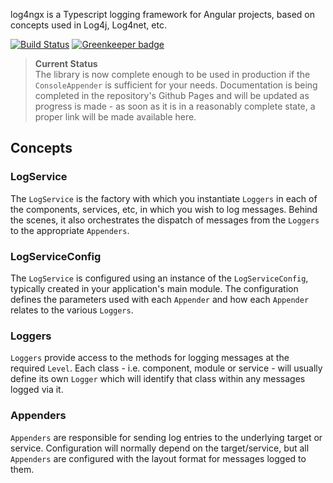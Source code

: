 log4ngx is a Typescript logging framework for Angular projects, based on concepts used in Log4j, Log4net, etc.

[![Build Status](https://travis-ci.org/secondbounce/log4ngx.svg?branch=master)](https://travis-ci.org/secondbounce/log4ngx)
[![Greenkeeper badge](https://badges.greenkeeper.io/secondbounce/log4ngx.svg)](https://greenkeeper.io/)

> **Current Status**  
> The library is now complete enough to be used in production if the `ConsoleAppender` is sufficient for your needs.
> Documentation is being completed in the repository's Github Pages and will be updated as progress is made - as soon as it is in a reasonably complete state, a proper link will be made available here.

## Concepts
### LogService
The `LogService` is the factory with which you instantiate `Loggers` in each of the components, services, etc, in which you wish to log messages.  Behind the scenes, it also orchestrates the dispatch of messages from the `Loggers` to the appropriate `Appenders`.

### LogServiceConfig
The `LogService` is configured using an instance of the `LogServiceConfig`, typically created in your application's main module.  The configuration defines the parameters used with each `Appender` and how each `Appender` relates to the various `Loggers`.

### Loggers
`Loggers` provide access to the methods for logging messages at the required `Level`.  Each class - i.e. component, module or service - will usually define its own `Logger` which will identify that class within any messages logged via it.

### Appenders
`Appenders` are responsible for sending log entries to the underlying target or service.  Configuration will normally depend on the target/service, but all `Appenders` are configured with the layout format for messages logged to them.

